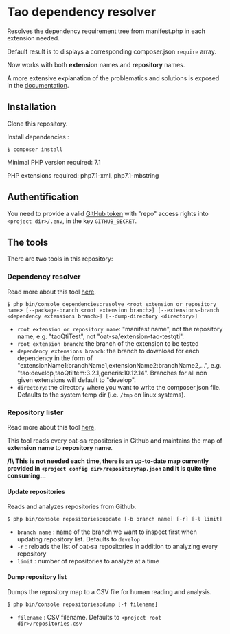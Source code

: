 # Tao dependency resolver

Resolves the dependency requirement tree from manifest.php in each extension needed.

Default result is to displays a corresponding composer.json `require` array.

Now works with both **extension** names and **repository** names.

A more extensive explanation of the problematics and solutions is exposed in the [documentation](doc/dependency-resolver.md).

## Installation

Clone this repository.

Install dependencies :

```
$ composer install
```

Minimal PHP version required: 7.1

PHP extensions required: php7.1-xml, php7.1-mbstring

## Authentification

You need to provide a valid [GitHub token](https://github.com/settings/tokens) with "repo" access rights into `<project dir>/.env`, in the key `GITHUB_SECRET`.

## The tools

There are two tools in this repository:

### Dependency resolver

Read more about this tool [here](doc/dependency-resolver.md).

```
$ php bin/console dependencies:resolve <root extension or repository name> [--package-branch <root extension branch>] [--extensions-branch <dependency extensions branch>] [--dump-directory <directory>]
```

- `root extension or repository name`: "manifest name", not the repository name, e.g. "taoQtiTest", not "oat-sa/extension-tao-testqti".
- `root extension branch`: the branch of the extension to be tested
- `dependency extensions branch`: the branch to download for each dependency in the form of "extensionName1:branchName1,extensionName2:branchName2,...", e.g. "tao:develop,taoQtiItem:3.2.1,generis:10.12.14". Branches for all non given extensions will default to "develop".
- `directory`: the directory where you want to write the composer.json file. Defaults to the system temp dir (i.e. `/tmp` on linux systems).

### Repository lister

Read more about this tool [here](doc/repository-updater.md).

This tool reads every oat-sa repositories in Github and maintains the map of **extension name** to **repository name**.

**/!\ This is not needed each time, there is an up-to-date map currently provided in `<project config dir>/repositoryMap.json` and it is quite time consuming...**

#### Update repositories

Reads and analyzes repositories from Github.

```
$ php bin/console repositories:update [-b branch name] [-r] [-l limit]
```

- `branch name` : name of the branch we want to inspect first when updating repository list. Defaults to `develop`
- `-r` : reloads the list of oat-sa repositories in addition to analyzing every repository
- `limit` : number of repositories to analyze at a time

#### Dump repository list

Dumps the repository map to a CSV file for human reading and analysis.

```
$ php bin/console repositories:dump [-f filename]
```

- `filename` : CSV filename. Defaults to `<project root dir>/repositories.csv`
